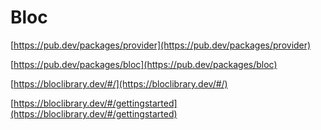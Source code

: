 # Bloc

[https://pub.dev/packages/provider](https://pub.dev/packages/provider)

[https://pub.dev/packages/bloc](https://pub.dev/packages/bloc)

[https://bloclibrary.dev/#/](https://bloclibrary.dev/#/)

[https://bloclibrary.dev/#/gettingstarted](https://bloclibrary.dev/#/gettingstarted)
